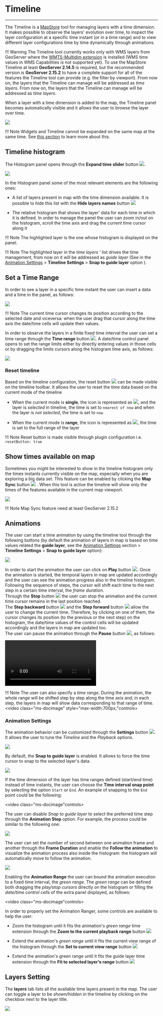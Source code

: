 # Timeline

**********

The Timeline is a [MapStore](https://mapstore.geosolutionsgroup.com/mapstore/#/) tool for managing layers with a time dimension.
It makes possible to observe the layers' evolution over time, to inspect the layer configuration at a specific time instant (or in a time range) and to view different layer configurations time by time dynamically through animations.<br>

!!! Warning
    The Timeline tool currently works only with WMS layers from GeoServer where the [WMTS-Multidim extension](https://docs.geoserver.org/stable/en/user/community/wmts-multidimensional/index.html) is installed (WMS time values in WMS Capabilities is not supported yet). To use the MapStore Timeline at least **GeoServer 2.14.5** is required, but the recommended version is **GeoServer 2.15.2** to have a complete support for all of the features the Timeline tool can provide (e.g. the filter by viewport).
    From now on, the layers that the Timeline can manage will be addressed as *time layers*.
    From now on, the layers that the Timeline can manage will be addressed as *time layers*.

When a layer with a time dimension is added to the map, the Timeline panel becomes automatically visible and it allows the user to browse the layer over time.

<img src="../img/timeline/timeline-base.jpg" class="ms-docimage"/>

!!! Note
    Widgets and Timeline cannot be expanded on the same map at the same time. See [this section](widgets.md#manage-existing-widgets) to learn more about this.

## Timeline histogram

The Histogram panel opens through the **Expand time slider** button <img src="../img/button/timeline-expand-button.jpg" class="ms-docbutton"/>.

<img src="../img/timeline/timeline-histogram.jpg" class="ms-docimage"/>

In the Histogram panel some of the most relevant elements are the following ones:

* A list of layers present in map with the time dimension available. It is possible to hide this list with the **Hide layers names** button <img src="../img/button/timeline-layers-list-button.jpg" class="ms-docbutton"/>

* The relative histogram that shows the layer' data for each time in which it is defined. In order to manage the panel the user can zoom in/out on the histogram, scroll the time axis and drag the current time cursor along it

!!! Note
    The highlighted layer is the one whose histogram is displayed on the panel.

!!! Note
    The highlighted layer in the *time layers* ' list drives the time management, from now on it will be addressed as *guide layer* (See in the [Animation Settings](#animation-settings) > **Timeline Settings** >  **Snap to guide layer** option ).

## Set a Time Range

In order to see a layer in a specific time instant the user can insert a data and a time in the panel, as follows:

<img src="../img/timeline/timeline-current-time.jpg" class="ms-docimage"/>

!!! Note
    The current time cursor changes its position according to the selected date and viceversa: when the user drag that cursor along the time axis the date/time cells will update their values.

In order to observe the layers in a finite fixed time interval the user can set a time range through the **Time range** button <img src="../img/button/timeline-range-button.jpg" class="ms-docbutton"/>. A date/time control panel opens to set the range limits either by directly entering values in those cells or by dragging the limits cursors along the histogram time axis, as follows:

<img src="../img/timeline/timeline-current-time-range.jpg" class="ms-docimage"/>

### Reset timeline

Based on the timeline configuration, the reset button <img src="../img/button/reset.jpg" class="ms-docbutton"/> can be made visible on the timeline toolbar. It allows the user to reset the time data based on the current mode of the timeline

* When the current mode is **single**, the icon is represented as <img src="../img/button/timeline-collapse-icon.jpg" class="ms-docbutton"/>, and the layer is *selected* in timeline, the time is set to `nearest of now` and when the layer is *not selected*, the time is set to `now`

* When the current mode is **range**, the icon is represented as <img src="../img/button/timeline-range.jpg" class="ms-docbutton"/>, the time is set to the full range of the layer

!!! Note
    Reset button is made visible through plugin configuration i.e. `resetButton: true`

## Show times available on map

Sometimes you might be interested to show in the timeline histogram only the times instants currently visible on the map, especially when you are exploring a big data set. This feature can be enabled by clicking the **Map Sync** button <img src="../img/button/viewport-filter.jpg" class="ms-docbutton"/> . When this tool is active the timeline will show only the times of the features available in the current map viewport.

<img src="../img/timeline/timeline-sync-example.jpg" class="ms-docimage"/>

!!! Note
    Map Sync feature need at least GeoServer 2.15.2

## Animations

The user can start a time animation by using the timeline tool through the following buttons (by default the animation of layers in map is based on time values related the **guide layer**, see the [Animation Settings](#animation-settings) section > **Timeline Settings** > **Snap to guide layer** option):

<img src="../img/timeline/timeline-animation-buttons.jpg" class="ms-docimage"/>

In order to start the animation the user can click on **Play** button <img src="../img/button/timeline-play-button.jpg" class="ms-docbutton"/>.  Once the animation is started, the temporal layers in map are updated accordingly and the user can see the animation progress also in the timeline histogram. Following the sequence of steps, the cursor will shift each time to the next step in a certain time interval, the *frame duration*.
<br>
Through the **Stop** button <img src="../img/button/timeline-stop-button.jpg" class="ms-docbutton"/> the user can stop the animation and the current time cursor remains in the last position reached.
<br>
The **Step backward** button <img src="../img/button/timeline-step-backward-button.jpg" class="ms-docbutton"/> and the **Step forward** button <img src="../img/button/timeline-step-forward-button.jpg" class="ms-docbutton"/> allow the user to change the current time. Therefore, by clicking on one of them, the cursor changes its position (to the previous or the next step) on the histogram, the date/time values of the control cells will be updated accordingly and the layers in map are updated too.
<br>
The user can pause the animation through the **Pause** button <img src="../img/button/timeline-pause-button.jpg" class="ms-docbutton"/>, as follows:

<video class="ms-docimage"  style="max-width:700px;" controls><source src="../img/timeline/timeline-animation.mp4"/></video>

!!! Note
    The user can also specify a *time range*. During the animation, the whole range will be shifted step by step along the time axis and, in each step, the layers in map will show data corresponding to that range of time.
    <video class="ms-docimage"  style="max-width:700px;"controls><source src="../img/timeline/timeline-animation-range.mp4"/></video>

### Animation Settings

The animation behavior can be customized through the **Settings** button <img src="../img/button/timeline-playback-settings-button.jpg" class="ms-docbutton"/>. It allows the user to tune the *Timeline* and the *Playback* options.

<img src="../img/timeline/timeline-animation-settings.jpg" class="ms-docimage"  style="max-width:500px;" />

By default, the **Snap to guide layer** is enabled. It allows to force the time cursor to snap to the selected layer's data.

<img src="../img/timeline/snap-to-guide-layer.jpg" class="ms-docimage"/>

If the time dimension of the layer has time ranges defined (start/end time) instead of time instants, the user can choose the **Time interval snap point** by selecting the option `Start` or `End`. An example of snapping to the `End` point could be the following:

<video class="ms-docimage"controls><source src="../img/timeline/time-interval-snap-point.mp4"/></video>

The user can disable *Snap to guide layer* to select the preferred time step through the **Animation Step** option. For example, the process could be similar to the following one:

<img src="../img/timeline/animation-passage.jpg" class="ms-docimage"/>

The user can set the number of second between one animation frame and another through the **Frame Duration** and enable the **Follow the animation** to visualize the animation process also inside the histogram: the histogram will automatically move to follow the animation.

<img src="../img/timeline/frame-duration.jpg" class="ms-docimage"/>

Enabling the  **Animation Range** the user can bound the animation execution to a fixed time interval, the *green range*. The *green range* can be defined both dragging the *play/stop cursors* directly on the histogram or filling the *date/time control cells* of the extra panel displayed, as follows:

<video class="ms-docimage"controls><source src="../img/timeline/timeline-animation-green-range.mp4"/></video>

In order to properly set the Animation Ranger, some controls are available to help the user:

* Zoom the histogram until it fits the animation's *green range* time extension through the  **Zoom to the current playback range** button <img src="../img/button/timeline-zoom-playback-range.jpg" class="ms-docbutton"/>

* Extend the animation's *green range* until it fits the current view range of the histogram through the **Set to current view range** button <img src="../img/button/timeline-zoom-current-view-range.jpg" class="ms-docbutton"/>

* Extend the animation's green range until it fits the guide layer time extension through the **Fit to selected layer's range** button <img src="../img/button/timeline-fit-layer-range.jpg" class="ms-docbutton"/>

## Layers Setting

The **layers** tab lists all the available time layers present in the map. The user can toggle a layer to be *shown/hidden* in the timeline by clicking on the checkbox next to the layer title.

<img src="../img/timeline/timeline-layers.jpg" class="ms-docimage"/>
